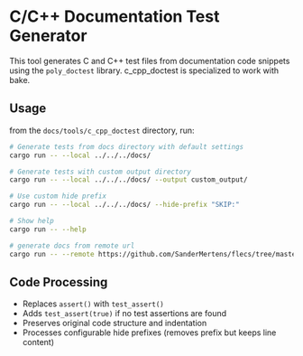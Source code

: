 # C/C++ Documentation Test Generator

This tool generates C and C++ test files from documentation code snippets using the `poly_doctest` library. c_cpp_doctest is specialized to work with bake.

## Usage

from the `docs/tools/c_cpp_doctest` directory, run:

```bash
# Generate tests from docs directory with default settings
cargo run -- --local ../../../docs/

# Generate tests with custom output directory
cargo run -- --local ../../../docs/ --output custom_output/

# Use custom hide prefix
cargo run -- --local ../../../docs/ --hide-prefix "SKIP:"

# Show help
cargo run -- --help

# generate docs from remote url
cargo run -- --remote https://github.com/SanderMertens/flecs/tree/master/docs
```

## Code Processing

- Replaces `assert()` with `test_assert()`
- Adds `test_assert(true)` if no test assertions are found
- Preserves original code structure and indentation
- Processes configurable hide prefixes (removes prefix but keeps line content)
